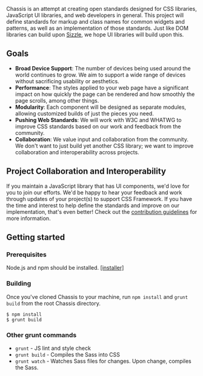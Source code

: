 Chassis is an attempt at creating open standards designed for CSS libraries, JavaScript UI libraries, and web developers in general. This project will define standards for markup and class names for common widgets and patterns, as well as an implementation of those standards. Just like DOM libraries can build upon [Sizzle](https://github.com/jquery/sizzle), we hope UI libraries will build upon this.

## Goals

* **Broad Device Support**: The number of devices being used around the world continues to grow. We aim to support a wide range of devices without sacrificing usability or aesthetics.
* **Performance**: The styles applied to your web page have a significant impact on how quickly the page can be rendered and how smoothly the page scrolls, among other things.
* **Modularity**: Each component will be designed as separate modules, allowing customized builds of just the pieces you need.
* **Pushing Web Standards**: We will work with W3C and WHATWG to improve CSS standards based on our work and feedback from the community.
* **Collaboration**: We value input and collaboration from the community. We don't want to just build yet another CSS library; we want to improve collaboration and interoperability across projects.

## Project Collaboration and Interoperability

If you maintain a JavaScript library that has UI components, we'd love for you to join our efforts. We'd be happy to hear your feedback and work through updates of your project(s) to support CSS Framework. If you have the time and interest to help define the standards and improve on our implementation, that's even better! Check out the [contribution guidelines](https://github.com/jquery/css-chassis/blob/master/CONTRIBUTING.md) for more information.


## Getting started

### Prerequisites

Node.js and npm should be installed. [[installer]](http://nodejs.org/download/)

### Building

Once you've cloned Chassis to your machine, run `npm install` and `grunt build` from the root Chassis directory.

```
$ npm install
$ grunt build
```

### Other grunt commands

* `grunt` - JS lint and style check
* `grunt build` - Compiles the Sass into CSS
* `grunt watch` - Watches Sass files for changes. Upon change, compiles the Sass.
